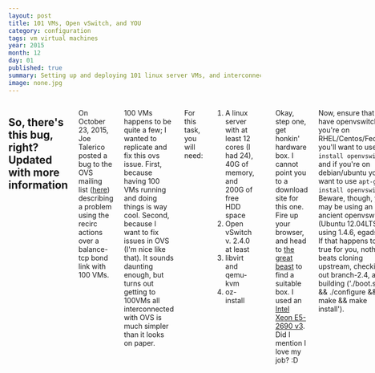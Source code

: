 ```yaml
---
layout: post
title: 101 VMs, Open vSwitch, and YOU
category: configuration
tags: vm virtual machines
year: 2015
month: 12
day: 01
published: true
summary: Setting up and deploying 101 linux server VMs, and interconnecting them via Open vSwitch.
image: none.jpg
---
```


<div class="row">
   <div class="span9 columns">
   <h2>So, there's this bug, right? <b>Updated with more information</b></h2>
   <p>On October 23, 2015, Joe Talerico posted a bug to the OVS mailing list (<a href="http://openvswitch.org/pipermail/discuss/2015-October/019163.html">here</a>) describing a problem using the recirc actions over a balance-tcp bond link with 100 VMs.</p>
   <p>100 VMs happens to be quite a few; I wanted to replicate and fix this ovs issue. First, because having 100 VMs running and doing things is way cool. Second, because I want to fix issues in OVS (I'm nice like that). It sounds daunting enough, but turns out getting to 100VMs all interconnected with OVS is much simpler than it looks on paper.</p>
   <p>For this task, you will need:<ol><li>A linux server with at least 12 cores (I had 24), 40G of memory, and 200G of free HDD space</li><li>Open vSwitch v. 2.4.0 at least</li><li>libvirt and qemu-kvm</li><li>oz-install</li></ol></p>
   <p>Okay, step one, get honkin' hardware box. I cannot point you to a download site for this one. Fire up your browser, and head to <a href="http://www.google.com">the great beast</a> to find a suitable box. I used an 
       <a href="http://accessories.us.dell.com/sna/productdetail.aspx?c=us&l=en&s=&cs=04&sku=338-BGMY&dgc=ST&cid=293344&lid=5616479&acd=12309152537461010&ven1=sE1inYhPj&ven2=,">Intel Xeon E5-2690 v3</a>. Did I mention I love my job? :D</p>
   <p>Now, ensure that you have openvswitch. If you're on RHEL/Centos/Fedora, you'll want to use <code>yum install openvswitch</code>, and if you're on debian/ubuntu you'll want to use <code>apt-get install openvswitch</code>. Beware, though, you may be using an ancient openvswitch (Ubuntu 12.04LTS is using 1.4.6, egads!). If that happens to be true for you, nothing beats cloning upstream, checking out branch-2.4, and building ('./boot.sh && ./configure && make && make install').</p>
   <p>With Open vSwitch installed, turn your attention to uuid and qemu-kvm. Again, we're going to apt-get/yum install these things (qemu-kvm and uuid on both, libvirt on RHEL/Centos/Fedora, and libvirt-bin on Debian/Ubuntu). I don't use 'ubuntu-vm-builder,' nor do I use the libvirt manager to setup the VMs.</p>
   <p>Instead, we'll go to the land of oz. Get a clone of <a href="https://github.com/clalancette/oz">https://github.com/clalancette/oz</a> (<code>git clone https://github.com/clalancette/oz</code>), and either run 'make rpm' or 'make deb'. Following the bouncing prompts to ensure that your full system dependencies are installed, and you are almost ready.</p>
   <p>When you've got the above satisfied, you'll want to write up a TDL of the VM image you're going to build. 'oz' supports Fedora, so that's what I'm going to use. It also supports Ubuntu, CentOS, etc. So feel free to use whatever your heart desires. The important thing is the TDL, so here's mine:</p>
   <pre>
&lt;template&gt;
  &lt;name&gt;fedora-guest&lt;/name&gt;
  &lt;description&gt;Fedora - 64-bit&lt;/description&gt;
  &lt;os&gt;
    &lt;name&gt;Fedora&lt;/name&gt;
    &lt;version&gt;23&lt;/version&gt;
    &lt;arch&gt;x86_64&lt;/arch&gt;
    &lt;rootpw&gt;ROOTPW&lt;/rootpw&gt;
    &lt;install type="iso"&gt;
        &lt;iso&gt;http://dl.fedoraproject.org/pub/fedora/linux/releases/23/Server/x86_64/iso/Fedora-Server-DVD-x86_64-23.iso&lt;/iso&gt;
    &lt;/install&gt;
  &lt;/os&gt;
  &lt;description&gt;Fedora 23 guest (server base)&lt;/description&gt;
&lt;/template&gt;
   </pre>
   <p>In this example, I'm using ROOTPW as my root password, and Fedora 23 Server as the base distro. Feel free to customize the passwords (and distribution), but YMMV.</p>
   <p>Now, I will run <code>oz-install -d3 fedora-23.tdl -x /tmp/fedora-guest.txml</code>. This does the install. Over the network. So get some coffee, tea, liquor, or whatever you desire. Do a jig. Take up salsa dancing. You've got some time to pass.</p>
   <p>After glaciers melt, you should be left with a <i>fedora-guest.txml</i> in the current working directory, and <i>fedora-guest.dsk</i> file in <b>/var/lib/libvirt/images/</b>. Run <code>mkdir -p /home/100vms</code> and change to that directory.</p>
   <p>You need to setup 100 Fedora-guest xml files, and have 100 unique disks. We won't put them in /var (because I have a separate /home partition for this), we'll put them in CWD (which should be <i>/home/100vms</i>, right?) and fix them up. The following snippet of code will set up each VM to run on port Open vSwitch bridge ovsbr0 (change the flavor, etc).</p>
   <pre class="prettyprint">
#!/bin/sh
for I in $(seq 0 99)
do
   # Copy the bare image and control
   cp /tmp/fedora-guest.txml fedora-guest-${I}.xml
   cp /var/lib/libvirt/images/fedora-guest.dsk fedora-guest-${I}.dsk

   # setup a name
   sed -i s@fedora-guest@fedora-guest-${I}@g fedora-guest-${I}.xml

   # Use a random mac address instead
   MACADDR=$(hexdump -n3 -e'/3 "52:60:2F" 3/1 ":%02X"' /dev/random)
   sed -i s@\<mac\ address=\".*\"/\>@\<mac\ address=\"${MACADDR}\"/\>@g fedora-guest-${I}.xml

   # Set a new UUID for this VM
   UNIQID=$(uuid)
   sed -i s@uuid\>[a-zA-Z0-9-]*\<\/uuid@uuid\>${UNIQID}\<\/uuid@g fedora-guest-${I}.xml

   # wesley crusher
   sed -i s@bridge=\"virbr0\"/\>@bridge=\"ovsbr0\"/\>\<virtualport\ type=\"openvswitch\"/\>@g fedora-guest-${I}.xml
done
   </pre>
   <p>Executing the steps above will take some time (mostly for copies to happen), and give you 100 files (originally, I did 0 100 for the seq, so I got 101) all ready to go. Just start the VMs, right?</p>
   <p>Not quite. You see, none of those systems will have an IP address. <b>Sure</b>, you could log in to each one, set an IP manually, and go about your merry way. Frankly, that sucks. Human beings invented computers to get rid of these kinds of boring tasks, and we're gonna use 'em to do that! Enter: DHCP</p>
   <p>Okay, okay, I know. You know how to setup a dhcp server, right? After all, just install the <b>dhcpd</b> package, edit the <i>/etc/dhcp/dhcpd.conf</i> file and give a block like so:</p>
   <pre>
option domain-name ".vmworld";

subnet 172.31.110.0 netmask 255.255.255.0 {
   range dynamic-bootp 172.31.110.100 172.31.110.200;
   option broadcast-address 172.31.110.255;
   option routers 172.31.110.1;
}
   </pre>
   <p>And, sure, you definitely know that you can bring up your bridge interface like so, and have dhcp getting served, with a route to the internet:</p>
   <pre>
ip link set ovsbr0 up
ip addr add 172.31.110.1/24 dev ovsbr0
echo "1" > /proc/sys/net/ipv4/ip_forward
iptables -t nat -A POSTROUTING -o eth0 -j MASQUERADE
   </pre>
   <p>And, yeah, you could put that in some kind of startup script. All that stuff is outside the scope of this blog post, so I won't hear of it! Instead, I'll give you a hint on how to start all of your VMs: <code>for I in $(seq 0 99); do virsh create fedora-guest-${I}.xml && sleep 25 && echo "next.."; done</code>. The sleep is there to let the dhcp service actually handle the boxes without massive amounts of UDP timeouts (and there will be if you hammer the box with 100 VMs at once).</p>
   <p>If all goes well, you should see 100 VMs chugging away, and responding to pings.</p>
   <p><b>Update</b>: Not good enough, right? Okay I updated the script to fix mac-addresses. We don't strip them completely, we use <i>/dev/random</i> to construct the lower 3 octets for mac address. And one last thing - want to connect to all of them and get a readout? <code>easy_install paramiko</code>, and run the following python script:</p>
   <pre class="prettyprint">
#!/usr/bin/env python
import paramiko

ADDR_PREFIX='172.31.110'
OCTET_START=100

for machine in range(0,101):
	ssh=paramiko.SSHClient()
	ssh.set_missing_host_key_policy(paramiko.AutoAddPolicy())
	octet = OCTET_START + machine
	ssh.connect('%s.%d' % (ADDR_PREFIX, octet), username='root', password='ROOTPW')
	stdin,stdout,stderr=ssh.exec_command('uname -a')
	print 'Machine .%d: %s' % (octet, stdout.read())
   </pre>
   </div>
</div>

